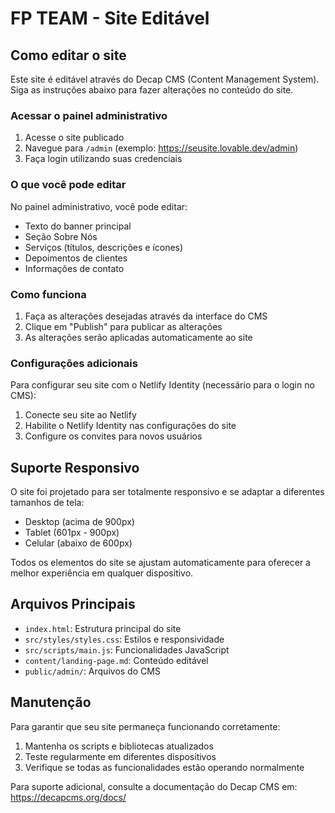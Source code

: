 
# FP TEAM - Site Editável

## Como editar o site

Este site é editável através do Decap CMS (Content Management System). Siga as instruções abaixo para fazer alterações no conteúdo do site.

### Acessar o painel administrativo

1. Acesse o site publicado
2. Navegue para `/admin` (exemplo: https://seusite.lovable.dev/admin)
3. Faça login utilizando suas credenciais

### O que você pode editar

No painel administrativo, você pode editar:

- Texto do banner principal
- Seção Sobre Nós
- Serviços (títulos, descrições e ícones)
- Depoimentos de clientes
- Informações de contato

### Como funciona

1. Faça as alterações desejadas através da interface do CMS
2. Clique em "Publish" para publicar as alterações
3. As alterações serão aplicadas automaticamente ao site

### Configurações adicionais

Para configurar seu site com o Netlify Identity (necessário para o login no CMS):

1. Conecte seu site ao Netlify
2. Habilite o Netlify Identity nas configurações do site
3. Configure os convites para novos usuários

## Suporte Responsivo

O site foi projetado para ser totalmente responsivo e se adaptar a diferentes tamanhos de tela:

- Desktop (acima de 900px)
- Tablet (601px - 900px)
- Celular (abaixo de 600px)

Todos os elementos do site se ajustam automaticamente para oferecer a melhor experiência em qualquer dispositivo.

## Arquivos Principais

- `index.html`: Estrutura principal do site
- `src/styles/styles.css`: Estilos e responsividade
- `src/scripts/main.js`: Funcionalidades JavaScript
- `content/landing-page.md`: Conteúdo editável
- `public/admin/`: Arquivos do CMS

## Manutenção

Para garantir que seu site permaneça funcionando corretamente:

1. Mantenha os scripts e bibliotecas atualizados
2. Teste regularmente em diferentes dispositivos
3. Verifique se todas as funcionalidades estão operando normalmente

Para suporte adicional, consulte a documentação do Decap CMS em: https://decapcms.org/docs/
